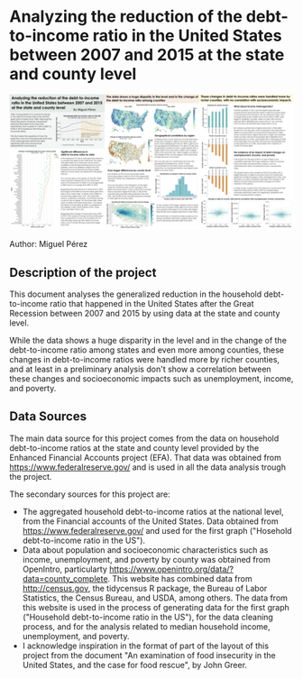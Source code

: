 # Analyzing the reduction of the debt-to-income ratio in the United States between 2007 and 2015 at the state and county level

![](/scratch/embedded_screenshot_static_project.png?raw=true "")

Author: Miguel Pérez

## Description of the project

This document analyses the generalized reduction in the household debt-to-income 
ratio that happened in the United States after the Great Recession between 2007 
and 2015 by using data at the state and county level.

While the data shows a huge disparity in the level and in the change of the
debt-to-income ratio among states and even more among counties, these
changes in debt-to-income ratios were handled more by richer counties,
and at least in a preliminary analysis don't show a correlation between 
these changes and socioeconomic impacts such as unemployment, income,
and poverty.

## Data Sources

The main data source for this project comes from the data on household debt-to-income
ratios at the state and county level provided by the Enhanced Financial Accounts project
(EFA). That data was obtained from https://www.federalreserve.gov/ and is used in all the
data analysis trough the project.

The secondary sources for this project are:

* The aggregated household debt-to-income ratios at the national level, from the 
Financial accounts of the United States. Data obtained from https://www.federalreserve.gov/
and used for the first graph ("Hosehold debt-to-income ratio in the US").
* Data about population and socioeconomic characteristics such as income, unemployment, 
and poverty by county was obtained from OpenIntro, particularty https://www.openintro.org/data/?data=county_complete.
This website has combined data from http://census.gov, the tidycensus R package, the Bureau of 
Labor Statistics, the Census Bureau, and USDA, among others. The data from this website is used
in the process of generating data for the first graph ("Household debt-to-income ratio in the US"),
for the data cleaning process, and for the analysis related to median household income,
unemployment, and poverty.
* I acknowledge inspiration in the format of part of the layout of this project from the document 
"An examination of food insecurity in the United States, and the case for food rescue",
by John Greer.